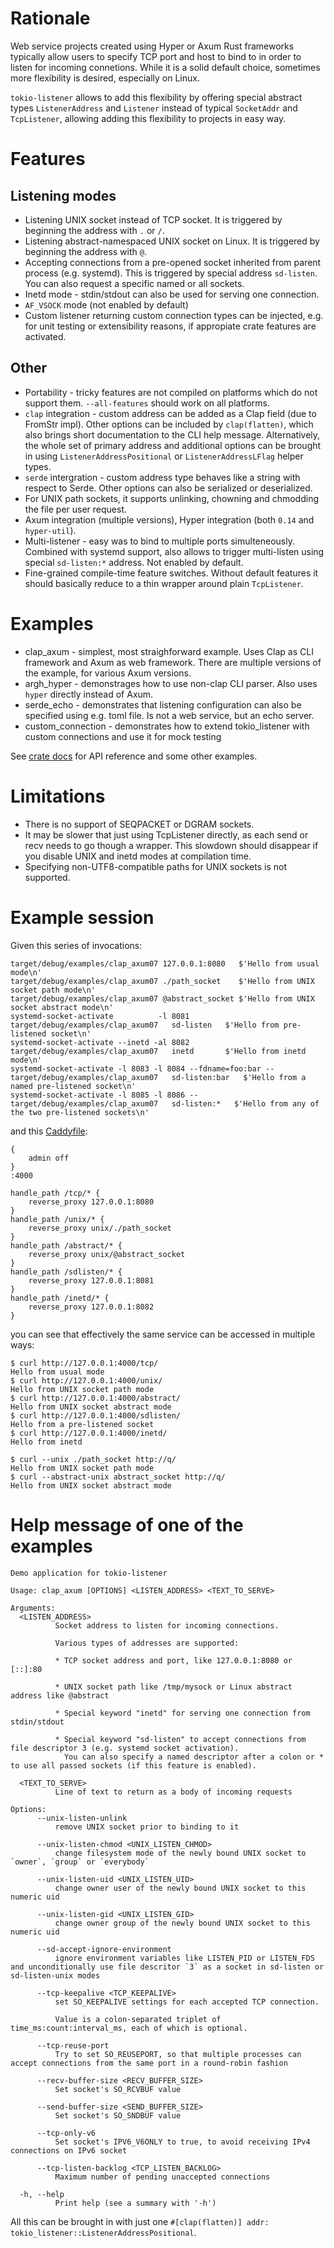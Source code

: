 # Rationale

Web service projects created using Hyper or Axum Rust frameworks typically allow users to specify TCP port and host to bind to in order to listen for incoming connetions.
While it is a solid default choice, sometimes more flexibility is desired, especially on Linux.

`tokio-listener` allows to add this flexibility by offering special abstract types `ListenerAddress` and `Listener` instead of typical `SocketAddr` and `TcpListener`, allowing adding this flexibility to projects in easy way.

# Features

## Listening modes

* Listening UNIX socket instead of TCP socket. It is triggered by beginning the address with `.` or `/`.
* Listening abstract-namespaced UNIX socket on Linux. It is triggered by beginning the address with `@`.
* Accepting connections from a pre-opened socket inherited from parent process (e.g. systemd). This is triggered by special address `sd-listen`. You can also request a specific named or all sockets.
* Inetd mode - stdin/stdout can also be used for serving one connection.
* `AF_VSOCK` mode (not enabled by default)
* Custom listener returning custom connection types can be injected, e.g. for unit testing or extensibility reasons, if appropiate crate features are activated.

## Other 

* Portability - tricky features are not compiled on platforms which do not support them. `--all-features` should work on all platforms.
* `clap` integration - custom address can be added as a Clap field (due to FromStr impl). Other options can be included by `clap(flatten)`, which also brings short documentation to the CLI help message. Alternatively, the whole set of primary address and additional options can be brought in using `ListenerAddressPositional` or `ListenerAddressLFlag` helper types.
* `serde` intergration - custom address type behaves like a string with respect to Serde. Other options can also be serialized or deserialized.
* For UNIX path sockets, it supports unlinking, chowning and chmodding the file per user request.
* Axum integration (multiple versions), Hyper integration (both `0.14` and `hyper-util`).
* Multi-listener - easy was to bind to multiple ports simulteneously. Combined with systemd support, also allows to trigger multi-listen using special `sd-listen:*` address. Not enabled by default.
* Fine-grained compile-time feature switches. Without default features it should basically reduce to a thin wrapper around plain `TcpListener`.

# Examples

* clap_axum - simplest, most straighforward example. Uses Clap as CLI framework and Axum as web framework. There are multiple versions of the example, for various Axum versions.
* argh_hyper - demonstrages how to use non-clap CLI parser. Also uses `hyper` directly instead of Axum.
* serde_echo - demonstrates that listening configuration can also be specified using e.g. toml file. Is not a web service, but an echo server.
* custom_connection - demonstrates how to extend tokio_listener with custom connections and use it for mock testing

See [crate docs](https://docs.rs/tokio-listener) for API reference and some other examples.

# Limitations

* There is no support of SEQPACKET or DGRAM sockets.
* It may be slower that just using TcpListener directly, as each send or recv needs to go though a wrapper. This slowdown should disappear if you disable UNIX and inetd modes at compilation time.
* Specifying non-UTF8-compatible paths for UNIX sockets is not supported.

# Example session


Given this series of invocations:

```
target/debug/examples/clap_axum07 127.0.0.1:8080   $'Hello from usual mode\n'
target/debug/examples/clap_axum07 ./path_socket    $'Hello from UNIX socket path mode\n'
target/debug/examples/clap_axum07 @abstract_socket $'Hello from UNIX socket abstract mode\n'
systemd-socket-activate          -l 8081 target/debug/examples/clap_axum07   sd-listen   $'Hello from pre-listened socket\n'
systemd-socket-activate --inetd -al 8082 target/debug/examples/clap_axum07   inetd       $'Hello from inetd mode\n'
systemd-socket-activate -l 8083 -l 8084 --fdname=foo:bar -- target/debug/examples/clap_axum07   sd-listen:bar   $'Hello from a named pre-listened socket\n'
systemd-socket-activate -l 8085 -l 8086 -- target/debug/examples/clap_axum07   sd-listen:*   $'Hello from any of the two pre-listened sockets\n'
```

and this [Caddyfile](https://caddyserver.com/):

```
{
    admin off
}
:4000

handle_path /tcp/* {
    reverse_proxy 127.0.0.1:8080
}
handle_path /unix/* {
    reverse_proxy unix/./path_socket
}
handle_path /abstract/* {
    reverse_proxy unix/@abstract_socket
}
handle_path /sdlisten/* {
    reverse_proxy 127.0.0.1:8081
}
handle_path /inetd/* {
    reverse_proxy 127.0.0.1:8082
}
```

you can see that effectively the same service can be accessed in multiple ways:

```
$ curl http://127.0.0.1:4000/tcp/
Hello from usual mode
$ curl http://127.0.0.1:4000/unix/
Hello from UNIX socket path mode
$ curl http://127.0.0.1:4000/abstract/
Hello from UNIX socket abstract mode
$ curl http://127.0.0.1:4000/sdlisten/
Hello from a pre-listened socket
$ curl http://127.0.0.1:4000/inetd/
Hello from inetd 

$ curl --unix ./path_socket http://q/
Hello from UNIX socket path mode
$ curl --abstract-unix abstract_socket http://q/
Hello from UNIX socket abstract mode
```

# Help message of one of the examples

```
Demo application for tokio-listener

Usage: clap_axum [OPTIONS] <LISTEN_ADDRESS> <TEXT_TO_SERVE>

Arguments:
  <LISTEN_ADDRESS>
          Socket address to listen for incoming connections.
          
          Various types of addresses are supported:
          
          * TCP socket address and port, like 127.0.0.1:8080 or [::]:80
          
          * UNIX socket path like /tmp/mysock or Linux abstract address like @abstract
          
          * Special keyword "inetd" for serving one connection from stdin/stdout
          
          * Special keyword "sd-listen" to accept connections from file descriptor 3 (e.g. systemd socket activation).
            You can also specify a named descriptor after a colon or * to use all passed sockets (if this feature is enabled).

  <TEXT_TO_SERVE>
          Line of text to return as a body of incoming requests

Options:
      --unix-listen-unlink
          remove UNIX socket prior to binding to it

      --unix-listen-chmod <UNIX_LISTEN_CHMOD>
          change filesystem mode of the newly bound UNIX socket to `owner`, `group` or `everybody`

      --unix-listen-uid <UNIX_LISTEN_UID>
          change owner user of the newly bound UNIX socket to this numeric uid

      --unix-listen-gid <UNIX_LISTEN_GID>
          change owner group of the newly bound UNIX socket to this numeric uid

      --sd-accept-ignore-environment
          ignore environment variables like LISTEN_PID or LISTEN_FDS and unconditionally use file descritor `3` as a socket in sd-listen or sd-listen-unix modes

      --tcp-keepalive <TCP_KEEPALIVE>
          set SO_KEEPALIVE settings for each accepted TCP connection.

          Value is a colon-separated triplet of time_ms:count:interval_ms, each of which is optional.

      --tcp-reuse-port
          Try to set SO_REUSEPORT, so that multiple processes can accept connections from the same port in a round-robin fashion

      --recv-buffer-size <RECV_BUFFER_SIZE>
          Set socket's SO_RCVBUF value

      --send-buffer-size <SEND_BUFFER_SIZE>
          Set socket's SO_SNDBUF value

      --tcp-only-v6
          Set socket's IPV6_V6ONLY to true, to avoid receiving IPv4 connections on IPv6 socket

      --tcp-listen-backlog <TCP_LISTEN_BACKLOG>
          Maximum number of pending unaccepted connections

  -h, --help
          Print help (see a summary with '-h')

```

All this can be brought in with just one `#[clap(flatten)] addr: tokio_listener::ListenerAddressPositional`.
